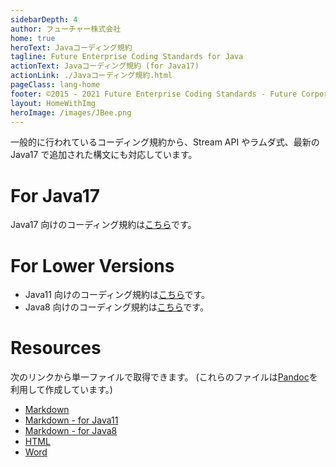 ```yaml
---
sidebarDepth: 4
author: フューチャー株式会社
home: true
heroText: Javaコーディング規約
tagline: Future Enterprise Coding Standards for Java
actionText: Javaコーディング規約 (for Java17)
actionLink: ./Javaコーディング規約.html
pageClass: lang-home
footer: ©2015 - 2021 Future Enterprise Coding Standards - Future Corporation
layout: HomeWithImg
heroImage: /images/JBee.png
---
```


一般的に行われているコーディング規約から、Stream API やラムダ式、最新の Java17 で追加された構文にも対応しています。

# For Java17

Java17 向けのコーディング規約は[こちら](./Javaコーディング規約.md)です。

# For Lower Versions

- Java11 向けのコーディング規約は[こちら](./Javaコーディング規約_for_11.md)です。
- Java8 向けのコーディング規約は[こちら](./Javaコーディング規約_for_8.md)です。

# Resources

次のリンクから単一ファイルで取得できます。
(これらのファイルは[Pandoc]を利用して作成しています。)

- [Markdown](https://github.com/future-architect/coding-standards/blob/master/documents/forJava/Javaコーディング規約.md)
- [Markdown - for Java11](https://github.com/future-architect/coding-standards/blob/master/documents/forJava/Javaコーディング規約_for_11.md)
- [Markdown - for Java8](https://github.com/future-architect/coding-standards/blob/master/documents/forJava/Javaコーディング規約_for_8.md)
- [HTML](https://github.com/future-architect/coding-standards/blob/gh-pages/resources/Javaコーディング規約.html)
- [Word](https://github.com/future-architect/coding-standards/raw/gh-pages/resources/Javaコーディング規約.docx)

[pandoc]: https://pandoc.org/
